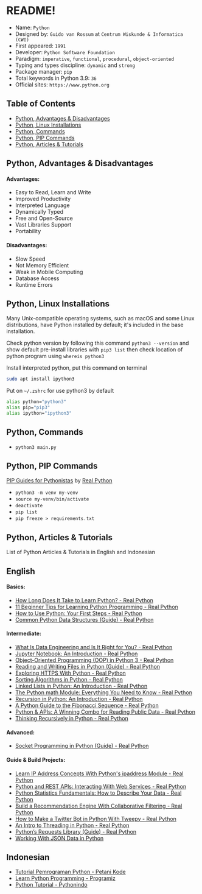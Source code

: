 # README!
* Name: `Python`
* Designed by: `Guido van Rossum` at `Centrum Wiskunde & Informatica (CWI)`
* First appeared: `1991`
* Developer: `Python Software Foundation`
* Paradigm: `imperative`, `functional`, `procedural`, `object-oriented`
* Typing and types discipline: `dynamic` and `strong`
* Package manager: `pip`
* Total keywords in Python 3.9: `36`
* Official sites: `https://www.python.org`

## Table of Contents
- [Python, Advantages & Disadvantages](https://github.com/rabbitholes0x00/python-beginners#python-advantages--disadvantages)
- [Python, Linux Installations](#python-linux-installations)
- [Python, Commands](#python-commands)
- [Python, PIP Commands](#python-pip-commands)
- [Python, Articles & Tutorials](#python-articles--tutorials)

## Python, Advantages & Disadvantages
#### Advantages:
* Easy to Read, Learn and Write
* Improved Productivity
* Interpreted Language
* Dynamically Typed
* Free and Open-Source
* Vast Libraries Support
* Portability
#### Disadvantages:
* Slow Speed
* Not Memory Efficient
* Weak in Mobile Computing
* Database Access
* Runtime Errors
## Python, Linux Installations
Many Unix-compatible operating systems, such as macOS and some Linux distributions, have Python installed by default; it's included in the base installation.

Check python version by following this command `python3 --version` and show default pre-install libraries with `pip3 list` then check location of python program using `whereis python3`

Install interpreted python, put this command on terminal
```zsh
sudo apt install ipython3
```

Put on `~/.zshrc` for use python3 by default
```zsh
alias python="python3"
alias pip="pip3"
alias ipython="ipython3"
```
## Python, Commands
* `python3 main.py`
## Python, PIP Commands
[PIP Guides for Pythonistas](https://realpython.com/what-is-pip/) by [Real Python](https://realpython.com/)

* `python3 -m venv my-venv`
* `source my-venv/bin/activate`
* `deactivate`
* `pip list`
* `pip freeze > requirements.txt`
## Python, Articles & Tutorials
List of Python Articles & Tutorials in English and Indonesian
## English
#### Basics:
* [How Long Does It Take to Learn Python? - Real Python](https://realpython.com/how-long-does-it-take-to-learn-python)
* [11 Beginner Tips for Learning Python Programming - Real Python](https://realpython.com/python-beginner-tips/)
* [How to Use Python: Your First Steps - Real Python](https://realpython.com/python-first-steps/)
* [Common Python Data Structures (Guide) - Real Python](https://realpython.com/python-data-structures/)
#### Intermediate:
* [What Is Data Engineering and Is It Right for You? - Real Python](https://realpython.com/python-data-engineer/)
* [Jupyter Notebook: An Introduction - Real Python](https://realpython.com/jupyter-notebook-introduction/)
* [Object-Oriented Programming (OOP) in Python 3 - Real Python](https://realpython.com/python3-object-oriented-programming/)
* [Reading and Writing Files in Python (Guide) - Real Python](https://realpython.com/read-write-files-python/)
* [Exploring HTTPS With Python - Real Python](https://realpython.com/python-https/)
* [Sorting Algorithms in Python - Real Python](https://realpython.com/sorting-algorithms-python/)
* [Linked Lists in Python: An Introduction - Real Python](https://realpython.com/linked-lists-python/)
* [The Python math Module: Everything You Need to Know - Real Python](https://realpython.com/python-math-module/)
* [Recursion in Python: An Introduction - Real Python](https://realpython.com/python-recursion/)
* [A Python Guide to the Fibonacci Sequence - Real Python](https://realpython.com/fibonacci-sequence-python/)
* [Python & APIs: A Winning Combo for Reading Public Data - Real Python](https://realpython.com/python-api/)
* [Thinking Recursively in Python - Real Python](https://realpython.com/python-thinking-recursively/)
#### Advanced:
* [Socket Programming in Python (Guide) - Real Python](https://realpython.com/python-sockets/)
#### Guide & Build Projects:
* [Learn IP Address Concepts With Python's ipaddress Module - Real Python](https://realpython.com/python-ipaddress-module/)
* [Python and REST APIs: Interacting With Web Services - Real Python](https://realpython.com/api-integration-in-python/)
* [Python Statistics Fundamentals: How to Describe Your Data - Real Python](https://realpython.com/python-statistics/)
* [Build a Recommendation Engine With Collaborative Filtering - Real Python](https://realpython.com/build-recommendation-engine-collaborative-filtering/)
* [How to Make a Twitter Bot in Python With Tweepy - Real Python](https://realpython.com/twitter-bot-python-tweepy/)
* [An Intro to Threading in Python - Real Python](https://realpython.com/intro-to-python-threading/)
* [Python’s Requests Library (Guide) - Real Python](https://realpython.com/python-requests/)
* [Working With JSON Data in Python](https://realpython.com/python-json/)
## Indonesian
* [Tutorial Pemrograman Python - Petani Kode](https://www.petanikode.com/tutorial/python)
* [Learn Python Programming - Programiz](https://www.programiz.com/python-programming)
* [Python Tutorial - Pythonindo](https://www.pythonindo.com/)